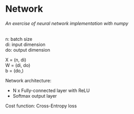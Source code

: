 # Network
###### An exercise of neural network implementation with numpy
n: batch size  
di: input dimension  
do: output dimension

X = (n, di)  
W = (di, do)  
b = (do,)

Network architecture:
* N x Fully-connected layer with ReLU  
* Softmax output layer

Cost function: Cross-Entropy loss
